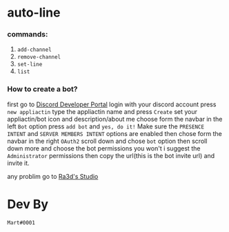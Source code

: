 # auto-line

### commands: 
1. `add-channel`
2. `remove-channel`
3. `set-line`
4. `list`


### How to create a bot?
first go to [Discord Developer Portal](https://discord.com/developers/applications/)
login with your discord account
press `new appliactin`
type the appliactin name and press `Create`
set your appliactin/bot icon and description/about me
choose form the navbar in the left `Bot` option
press `add bot` and `yes, do it!`
Make sure the `PRESENCE INTENT` and `SERVER MEMBERS INTENT` options are enabled
then chose form the navbar in the right `OAuth2`
scroll down and chose `bot` option then scroll down more and choose the bot permissions you won't i suggest the `Administrator` permissions then copy the url(this is the bot invite url) and invite it.


any problim go to [Ra3d's Studio](https://discord.gg/mHmPKHqXCt)

# Dev By 
`Mart#0001`
